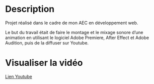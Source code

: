 # Description 

Projet réalisé dans le cadre de mon AEC en développement web. 

Le but du travail était de faire le montage et le mixage sonore d’une animation en utilisant le logiciel Adobe Premiere, After Effect et Adobe Audition, puis de la diffuser sur Youtube.

# Visualiser la vidéo

[Lien Youtube](https://www.youtube.com/watch?v=pVf1LjJs5UA)

